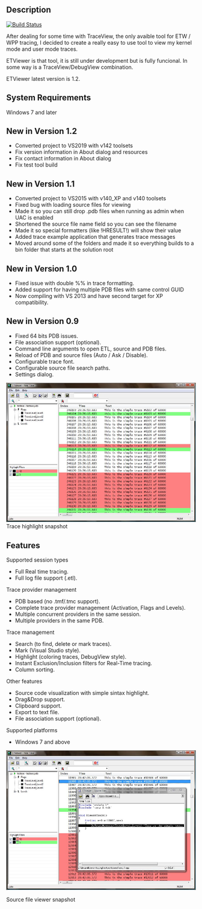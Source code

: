 ## Description

[![Build Status](https://dev.azure.com/anatoly-stupack/ETViewer/_apis/build/status/anatoly-stupack.etviewer?branchName=master)](https://dev.azure.com/anatoly-stupack/ETViewer/_build/latest?definitionId=1&branchName=master)

After dealing for some time with TraceView, the only avaible tool for ETW / WPP tracing, I decided to create a really easy to use tool to view my kernel mode and user mode traces. 

ETViewer is that tool, it is still under development but is fully funcional. In some way is a TraceView/DebugView combination. 

ETViewer latest version is 1.2. 

## System Requirements
Windows 7 and later

## New in Version 1.2
* Converted project to VS2019 with v142 toolsets
* Fix version information in About dialog and resources
* Fix contact information in About dialog
* Fix test tool build

## New in Version 1.1
* Converted project to VS2015 with v140_XP and v140 toolsets
* Fixed bug with loading source files for viewing
* Made it so you can still drop .pdb files when running as admin when UAC is enabled
* Shortened the source file name field so you can see the filename
* Made it so special formatters (like !HRESULT!) will show their value
* Added trace example application that generates trace messages
* Moved around some of the folders and made it so everything builds to a bin folder that starts at the solution root

## New in Version 1.0
* Fixed issue with double %% in trace formatting.
* Added support for having multiple PDB files with same control GUID
* Now compiling with VS 2013 and have second target for XP compatibility.

## New in Version 0.9
* Fixed 64 bits PDB issues.
* File association support (optional).
* Command line arguments to open ETL, source and PDB files.
* Reload of PDB and source files (Auto / Ask / Disable).
* Configurable trace font.
* Configurable source file search paths.
* Settings dialog.
 
![](docs/HighlightSample.jpg)
Trace highlight snapshot

## Features

Supported session types

* Full Real time tracing.
* Full log file support (.etl).

Trace provider management

* PDB based (no .tmf/.tmc support).
* Complete trace provider management (Activation, Flags and Levels).
* Multiple concurrent providers in the same session.
* Multiple providers in the same PDB.

Trace management

* Search (to find, delete or mark traces).
* Mark (Visual Studio style).
* Highlight (coloring traces, DebugView style).
* Instant Exclusion/Inclusion filters for Real-Time tracing.
* Column sorting.

Other features

* Source code visualization with simple sintax highlight.
* Drag&Drop support.
* Clipboard support.
* Export to text file.
* File association support (optional).

Supported platforms

* Windows 7 and above

![](docs/SourceSample.jpg)

Source file viewer snapshot